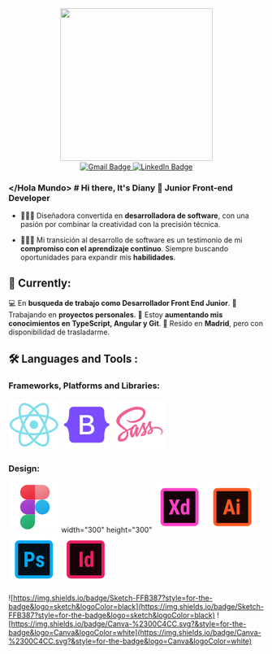<div  align="center">
  <img width="300" height="300" src="https://user-images.githubusercontent.com/113302094/211284885-f4291eef-88a6-48cb-a06e-28c3481a75b0.gif">
</div>

<div id="badges" align="center">
<a href="mailto:dianymartinez31@gmail.com" target="_blank">
    <img src="https://img.shields.io/badge/Gmail-D14836?style=for-the-badge&logo=gmail&logoColor=white" alt="Gmail Badge"/>
</a>

<a href="https://www.linkedin.com/in/diany-martinez" target="_blank">
    <img src="https://img.shields.io/badge/LinkedIn-purple?style=for-the-badge&logo=linkedin&logoColor=white" alt="LinkedIn Badge"/>
</a>
</div>



### </Hola Mundo> # Hi there, It's Diany 👋 Junior Front-end Developer


- 👩🏻‍💻 Diseñadora convertida en **desarrolladora de software**, con una pasión por combinar la creatividad con la precisión técnica.

- 👩🏻‍🎓 Mi transición al desarrollo de software es un testimonio de mi **compromiso con el aprendizaje continuo**. Siempre buscando oportunidades para expandir mis **habilidades**.



## 🎯 Currently:  

💻 En **busqueda de trabajo como Desarrollador Front End Junior**.
🌱 Trabajando en **proyectos personales**.
📓 Estoy **aumentando mis conocimientos en TypeScript, Angular y Git**. 
📍 Resido en **Madrid**, pero con disponibilidad de trasladarme.


## 🛠️ Languages and Tools :

### Frameworks, Platforms and Libraries:
![React](image-6.png) 
![Bootstrap](image-7.png)
![Sass](image-8.png)




### Design: 
![FIGMA](image.png) width="300" height="300"
![Adobe XD](image-4.png)
![Adobe Illustrator](image-2.png)
![Adobe Photoshop](image-3.png)
![Adobe Indesign](image-5.png)



![https://img.shields.io/badge/Sketch-FFB387?style=for-the-badge&logo=sketch&logoColor=black](https://img.shields.io/badge/Sketch-FFB387?style=for-the-badge&logo=sketch&logoColor=black)
![https://img.shields.io/badge/Canva-%2300C4CC.svg?&style=for-the-badge&logo=Canva&logoColor=white](https://img.shields.io/badge/Canva-%2300C4CC.svg?&style=for-the-badge&logo=Canva&logoColor=white)